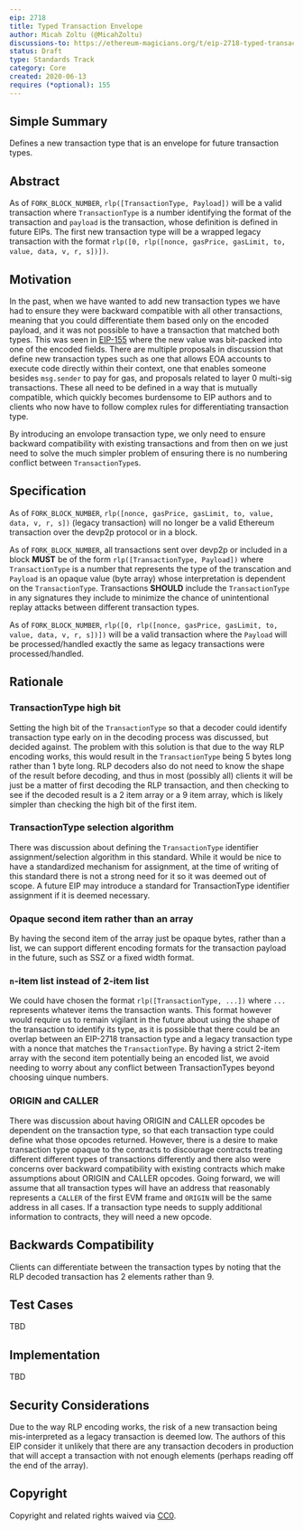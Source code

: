 ```yaml
---
eip: 2718
title: Typed Transaction Envelope
author: Micah Zoltu (@MicahZoltu)
discussions-to: https://ethereum-magicians.org/t/eip-2718-typed-transaction-envelope/4355
status: Draft
type: Standards Track
category: Core
created: 2020-06-13
requires (*optional): 155
---
```


## Simple Summary

Defines a new transaction type that is an envelope for future transaction types.

## Abstract

As of `FORK_BLOCK_NUMBER`, `rlp([TransactionType, Payload])` will be a valid transaction where `TransactionType` is a number identifying the format of the transaction and `payload` is the transaction, whose definition is defined in future EIPs. The first new transaction type will be a wrapped legacy transaction with the format `rlp([0, rlp([nonce, gasPrice, gasLimit, to, value, data, v, r, s])])`.

## Motivation

In the past, when we have wanted to add new transaction types we have had to ensure they were backward compatible with all other transactions, meaning that you could differentiate them based only on the encoded payload, and it was not possible to have a transaction that matched both types. This was seen in [EIP-155](./eip-155.md) where the new value was bit-packed into one of the encoded fields. There are multiple proposals in discussion that define new transaction types such as one that allows EOA accounts to execute code directly within their context, one that enables someone besides `msg.sender` to pay for gas, and proposals related to layer 0 multi-sig transactions. These all need to be defined in a way that is mutually compatible, which quickly becomes burdensome to EIP authors and to clients who now have to follow complex rules for differentiating transaction type.

By introducing an envolope transaction type, we only need to ensure backward compatibility with existing transactions and from then on we just need to solve the much simpler problem of ensuring there is no numbering conflict between `TransactionType`s.

## Specification

As of `FORK_BLOCK_NUMBER`, `rlp([nonce, gasPrice, gasLimit, to, value, data, v, r, s])` (legacy transaction) will no longer be a valid Ethereum transaction over the devp2p protocol or in a block.

As of `FORK_BLOCK_NUMBER`, all transactions sent over devp2p or included in a block **MUST** be of the form `rlp([TransactionType, Payload])` where `TransactionType` is a number that represents the type of the transcation and `Payload` is an opaque value (byte array) whose interpretation is dependent on the `TransactionType`. Transactions **SHOULD** include the `TransactionType` in any signatures they include to minimize the chance of unintentional replay attacks between different transaction types.

As of `FORK_BLOCK_NUMBER`, `rlp([0, rlp([nonce, gasPrice, gasLimit, to, value, data, v, r, s])])` will be a valid transaction where the `Payload` will be processed/handled exactly the same as legacy transactions were processed/handled.

## Rationale

### TransactionType high bit

Setting the high bit of the `TransactionType` so that a decoder could identify transaction type early on in the decoding process was discussed, but decided against. The problem with this solution is that due to the way RLP encoding works, this would result in the `TransactionType` being 5 bytes long rather than 1 byte long. RLP decoders also do not need to know the shape of the result before decoding, and thus in most (possibly all) clients it will be just be a matter of first decoding the RLP transaction, and then checking to see if the decoded result is a 2 item array or a 9 item array, which is likely simpler than checking the high bit of the first item.

### TransactionType selection algorithm

There was discussion about defining the `TransactionType` identifier assignment/selection algorithm in this standard. While it would be nice to have a standardized mechanism for assignment, at the time of writing of this standard there is not a strong need for it so it was deemed out of scope. A future EIP may introduce a standard for TransactionType identifier assignment if it is deemed necessary.

### Opaque second item rather than an array

By having the second item of the array just be opaque bytes, rather than a list, we can support different encoding formats for the transaction payload in the future, such as SSZ or a fixed width format.

### `n`-item list instead of 2-item list

We could have chosen the format `rlp([TransactionType, ...])` where `...` represents whatever items the transaction wants. This format however would require us to remain vigilant in the future about using the shape of the transaction to identify its type, as it is possible that there could be an overlap between an EIP-2718 transaction type and a legacy transaction type with a nonce that matches the `TransactionType`. By having a strict 2-item array with the second item potentially being an encoded list, we avoid needing to worry about any conflict between TransactionTypes beyond choosing uinque numbers.

### ORIGIN and CALLER

There was discussion about having ORIGIN and CALLER opcodes be dependent on the transaction type, so that each transaction type could define what those opcodes returned. However, there is a desire to make transaction type opaque to the contracts to discourage contracts treating different different types of transactions differently and there also were concerns over backward compatibility with existing contracts which make assumptions about ORIGIN and CALLER opcodes. Going forward, we will assume that all transaction types will have an address that reasonably represents a `CALLER` of the first EVM frame and `ORIGIN` will be the same address in all cases. If a transaction type needs to supply additional information to contracts, they will need a new opcode.

## Backwards Compatibility

Clients can differentiate between the transaction types by noting that the RLP decoded transaction has 2 elements rather than 9.

## Test Cases

TBD

## Implementation

TBD

## Security Considerations

Due to the way RLP encoding works, the risk of a new transaction being mis-interpreted as a legacy transaction is deemed low. The authors of this EIP consider it unlikely that there are any transaction decoders in production that will accept a transaction with not enough elements (perhaps reading off the end of the array).

## Copyright

Copyright and related rights waived via [CC0](https://creativecommons.org/publicdomain/zero/1.0/).
